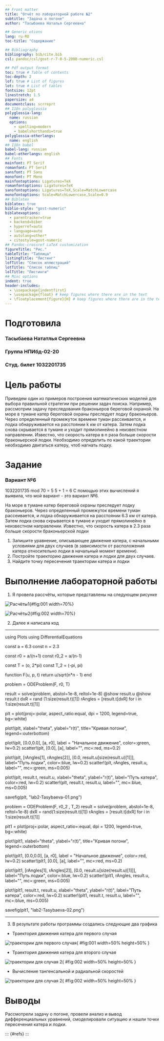 ```yaml
---
## Front matter
title: "Отчёт по лабораторной работе №2"
subtitle: "Задача о погоне"
author: "Тасыбаева Наталья Сергеевна"

## Generic otions
lang: ru-RU
toc-title: "Содержание"

## Bibliography
bibliography: bib/cite.bib
csl: pandoc/csl/gost-r-7-0-5-2008-numeric.csl

## Pdf output format
toc: true # Table of contents
toc-depth: 2
lof: true # List of figures
lot: true # List of tables
fontsize: 12pt
linestretch: 1.5
papersize: a4
documentclass: scrreprt
## I18n polyglossia
polyglossia-lang:
  name: russian
  options:
	- spelling=modern
	- babelshorthands=true
polyglossia-otherlangs:
  name: english
## I18n babel
babel-lang: russian
babel-otherlangs: english
## Fonts
mainfont: PT Serif
romanfont: PT Serif
sansfont: PT Sans
monofont: PT Mono
mainfontoptions: Ligatures=TeX
romanfontoptions: Ligatures=TeX
sansfontoptions: Ligatures=TeX,Scale=MatchLowercase
monofontoptions: Scale=MatchLowercase,Scale=0.9
## Biblatex
biblatex: true
biblio-style: "gost-numeric"
biblatexoptions:
  - parentracker=true
  - backend=biber
  - hyperref=auto
  - language=auto
  - autolang=other*
  - citestyle=gost-numeric
## Pandoc-crossref LaTeX customization
figureTitle: "Рис."
tableTitle: "Таблица"
listingTitle: "Листинг"
lofTitle: "Список иллюстраций"
lotTitle: "Список таблиц"
lolTitle: "Листинги"
## Misc options
indent: true
header-includes:
  - \usepackage{indentfirst}
  - \usepackage{float} # keep figures where there are in the text
  - \floatplacement{figure}{H} # keep figures where there are in the text
---
```


# Подготовила
### Тасыбаева Нататлья Сергеевна 
### Группа НПИбд-02-20
### Студ. билет 1032201735

# Цель работы

Приведем один из примеров построения математических моделей для выбора правильной стратегии при решении задач поиска. 
Например, рассмотрим задачу преследования браконьеров береговой охраной. 
На море в тумане катер береговой охраны преследует лодку браконьеров. Через определенный промежуток времени туман рассеивается, 
и лодка обнаруживается на расстоянии k км от катера. Затем лодка снова скрывается в тумане и уходит прямолинейно в неизвестном направлении. 
Известно, что скорость катера в n раза больше скорости браконьерской лодки. 
Необходимо определить по какой траектории необходимо двигаться катеру, чтоб нагнать лодку.

# Задание

### Вариант №6
1032201735 mod 70 = 5
5 + 1 = 6
С помощью этих вычислений я выявила, что мой вариант - это вариант №6.

На море в тумане катер береговой охраны преследует лодку браконьеров.
Через определенный промежуток времени туман рассеивается, и лодка обнаруживается на расстоянии 6.3 км от катера. 
Затем лодка снова скрывается в тумане и уходит прямолинейно в неизвестном направлении. 
Известно, что скорость катера в 2.3 раза больше скорости браконьерской лодки
1. Запишите уравнение, описывающее движение катера, с начальными
условиями для двух случаев (в зависимости от расположения катера
относительно лодки в начальный момент времени).
2. Постройте траекторию движения катера и лодки для двух случаев.
3. Найдите точку пересечения траектории катера и лодки 

# Выполнение лабораторной работы

1. Я провела рассчёты, которые представлены на следующем рисунке 

![Расчёты1](image/count1.jpg){#fig:001 width=70%}

![Расчёты2](image/count2.jpg){#fig:002 width=70%}

2. Далее я написала код 
- - -
using Plots
using DifferentialEquations

const a = 6.3
const n = 2.3

const r0 = a/(n+1)
const r0_2 = a/(n-1)

const T = (o, 2*pi)
const T_2 = (-pi, pi)

function F(u, p, t)
    return u/sqrt(n*n - 1)
end

problem = ODEProblem(F, r0, T)

result = solve(problem, abstol=1e-8, reltol=1e-8)
@show result.u 
@show result.t 
dxR = rand (1:size(result.t)[1])
rAngles = [result.t[dxR] for i in 1:size(result.t)[1]]

plt = plot(proj=:polar, aspect_ratio:equal, dpi = 1200, legend=true, bg=:white)

plot!(plt, xlabel="theta", ylabel="r(t)", title="Кривая погони", legend=:outerbottom)

plot!(plt, [0.0,0.0], [a, r0], label = "Начальное движение", color=:green, lw=0.2)
scatter!(plt, [0.0], [a], label="", mc=:red, ms=0.2)

plot!(plt, [rAngles[1], rAngles[2]], [0.0, result.u[size(result.u)[1]]], label="Путь лодки", color=:blue, lw=0.2)
scatter!(plt, rAngles, result.u, label="", mc=:green, ms=0.005)

plot!(plt, result.t, result.u, xlabel="theta", ylabel="r(t)", label="Путь катера", color=:red, lw=0.2)
scatter!(plt, result.t, result.u, label="", mc=:blue, ms=0.005)

savefig(plt, "lab2-Tasybaeva-01.png")


problem = ODEProblem(F, r0_2 , T_2)
result = solve(problem, abstol=1e-8, reltol=1e-8)
dxR = rand(1:size(result.t)[1])
rAngles = [result.t[dxR] for i in 1:size(result.t)[1]]

plt1 = plot(proj=:polar, aspect_ratio=:equal, dpi = 1200, legend=true, bg=:white)

plot!(plt1, xlabel="theta", ylabel="r(t)", title="Кривая погони", legend=:outerbottom)

plot!(plt1, [0.0,0.0], [a, r0], label = "Начальное движение", color=:red, lw=0.2)
scatter!(plt1, [0.0], [a], label="", mc=:red, ms=0.2)

plot!(plt1, [rAngles[1], rAngles[2]], [0.0, result.u[size(result.u)[1]]], label="Путь лодки", color=:blue, lw=0.2)
scatter!(plt1, rAngles, result.u, label="", mc=:green, ms=0.005)

plot!(plt1, result.t, result.u, xlabel="theta", ylabel="r(t)", label="Путь катера", color=:red, lw=0.2)
scatter!(plt1, result.t, result.u, label="", mc=:blue, ms=0.005)

savefig(plt1, "lab2-Tasybaeva-02.png")

- - -
3. В результате работы программы создались следующие два графика

+ Траектория движения катера для первого случая

![траектории для первого случая](image/lab2-Tasybaeva-01.png){ #fig:001 width=50% height=50% }


+ Траектория движения катера для второго случая

![траектории для случая 2](image/lab2-Tasybaeva-02.png){ #fig:002 width=50% height=50% }

+ Вычисление тангенсальной и радиальной скоростей

![траектории для случая 2](image/result.png){ #fig:002 width=50% height=50% }


# Выводы
Рассмотрели задачу о погоне, провели анализ и вывод дифференциальных уравнений, смоделировали ситуацию и нашли точки пересечения катера и лодки.

::: {#refs}
:::
